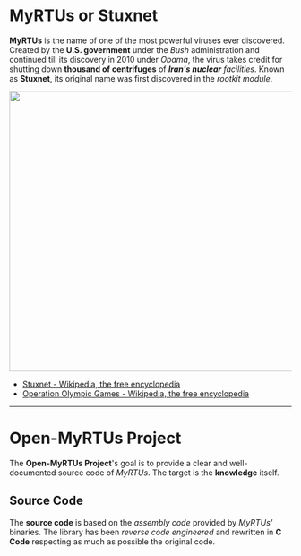 # MyRTUs or Stuxnet #
**MyRTUs** is the name of one of the most powerful viruses ever discovered. Created by the **U.S. government** under the _Bush_ administration and continued till its discovery in 2010 under _Obama_, the virus takes credit for shutting down **thousand of centrifuges** of _**Iran's nuclear** facilities_. Known as **Stuxnet**, its original name was first discovered in the _rootkit module_.

<a href='http://www.youtube.com/watch?feature=player_embedded&v=JctJEeosXOk' target='_blank'><img src='http://img.youtube.com/vi/JctJEeosXOk/0.jpg' width='840' height=500 /></a>

  * [Stuxnet - Wikipedia, the free encyclopedia](http://en.wikipedia.org/wiki/Stuxnet)
  * [Operation Olympic Games - Wikipedia, the free encyclopedia](http://en.wikipedia.org/wiki/Operation_Olympic_Games)


---




# Open-MyRTUs Project #
The **Open-MyRTUs Project**'s goal is to provide a clear and well-documented source code of _MyRTUs_. The target is the **knowledge** itself.

## Source Code ##
The **source code** is based on the _assembly code_ provided by _MyRTUs'_ binaries. The library has been _reverse code engineered_ and rewritten in **C Code** respecting as much as possible the original code.